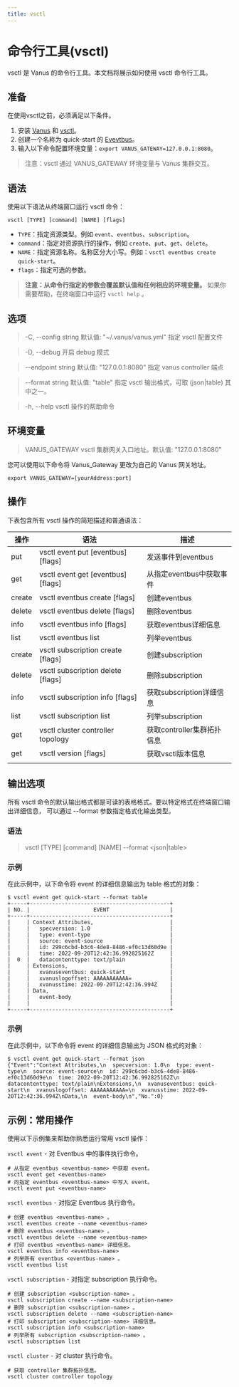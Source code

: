 ```yaml
---
title: vsctl
---
```


# 命令行工具(vsctl)

vsctl 是 Vanus 的命令行工具。本文档将展示如何使用 vsctl 命令行工具。

## 准备

在使用vsctl之前，必须满足以下条件。
1. 安装 [Vanus](https://github.com/vanus-labs/docs/blob/main/user-manual/getting-started/install/k8s(recommended).md) 和 [vsctl](https://github.com/linkall-labs/docs/blob/main/user-manual/how-to/vsctl.md)。
2. 创建一个名称为 quick-start 的 [Evevtbus](https://github.com/vanus-labs/docs/blob/main/concepts/eventbus.md)。
3. 输入以下命令配置环境变量：`export VANUS_GATEWAY=127.0.0.1:8080`。

> 注意：vsctl 通过 VANUS_GATEWAY 环境变量与 Vanus 集群交互。
## 语法

使用以下语法从终端窗口运行 vsctl 命令：
```shell
vsctl [TYPE] [command] [NAME] [flags]
```
* `TYPE`：指定资源类型。例如 `event`、`eventbus`、`subscription`。
* `command`：指定对资源执行的操作，例如 `create`、`put`、`get`、`delete`。
* `NAME`：指定资源名称。名称区分大小写。例如：`vsctl eventbus create quick-start`。
* `flags`：指定可选的参数。

> **注意：从命令行指定的参数会覆盖默认值和任何相应的环境变量。**
如果你需要帮助，在终端窗口中运行 `vsctl help` 。

## 选项

> -C, --config string   默认值: "~/.vanus/vanus.yml"
指定 vsctl 配置文件

> -D, --debug
开启 debug 模式

> --endpoint string   默认值: "127.0.0.1:8080"
指定 vanus controller 端点

> --format string   默认值: "table"
指定 vsctl 输出格式，可取 (json|table) 其中之一。

> -h, --help
vsctl 操作的帮助命令

## 环境变量

> VANUS_GATEWAY
vsctl 集群网关入口地址。默认值: "127.0.0.1:8080"

您可以使用以下命令将 Vanus_Gateway 更改为自己的 Vanus 网关地址。
```
export VANUS_GATEWAY=[yourAddress:port]
```

## 操作

下表包含所有 vsctl 操作的简短描述和普通语法：

|   操作       |       语法       |   描述           |
|-------------|------------------|-----------------|
| put         | vsctl event put [eventbus] [flags] | 发送事件到eventbus |
| get         | vsctl event get [eventbus] [flags] | 从指定eventbus中获取事件 |
| create      | vsctl eventbus create [flags] | 创建eventbus |
| delete      | vsctl eventbus delete [flags] | 删除eventbus |
| info        | vsctl eventbus info [flags] | 获取eventbus详细信息 |
| list        | vsctl eventbus list | 列举eventbus |
| create      | vsctl subscription create [flags] | 创建subscription |
| delete      | vsctl subscription delete [flags] | 删除subscription |
| info        | vsctl subscription info [flags] | 获取subscription详细信息 |
| list        | vsctl subscription list | 列举subscription |
| get         | vsctl cluster controller topology | 获取controller集群拓扑信息 |
| get         | vsctl version [flags] | 获取vsctl版本信息 |
||||

## 输出选项

所有 vsctl 命令的默认输出格式都是可读的表格格式。要以特定格式在终端窗口输出详细信息， 可以通过 --format 参数指定格式化输出类型。

### 语法

> vsctl [TYPE] [command] [NAME] --format <json|table>
### 示例

在此示例中，以下命令将 event 的详细信息输出为 table 格式的对象：

```
$ vsctl event get quick-start --format table
+-----+--------------------------------------------+
| NO. |                    EVENT                   |
+-----+--------------------------------------------+
|     | Context Attributes,                        |
|     |   specversion: 1.0                         |
|     |   type: event-type                         |
|     |   source: event-source                     |
|     |   id: 299c6cbd-b3c6-4de8-8486-ef0c13d60d9e |
|     |   time: 2022-09-20T12:42:36.992825162Z     |
|  0  |   datacontenttype: text/plain              |
|     | Extensions,                                |
|     |   xvanuseventbus: quick-start              |
|     |   xvanuslogoffset: AAAAAAAAAAA=            |
|     |   xvanusstime: 2022-09-20T12:42:36.994Z    |
|     | Data,                                      |
|     |   event-body                               |
|     |                                            |
+-----+--------------------------------------------+
```

### 示例

在此示例中，以下命令将 event 的详细信息输出为 JSON 格式的对象：

```
$ vsctl event get quick-start --format json
{"Event":"Context Attributes,\n  specversion: 1.0\n  type: event-type\n  source: event-source\n  id: 299c6cbd-b3c6-4de8-8486-ef0c13d60d9e\n  time: 2022-09-20T12:42:36.992825162Z\n  datacontenttype: text/plain\nExtensions,\n  xvanuseventbus: quick-start\n  xvanuslogoffset: AAAAAAAAAAA=\n  xvanusstime: 2022-09-20T12:42:36.994Z\nData,\n  event-body\n","No.":0}
```

## 示例：常用操作

使用以下示例集来帮助你熟悉运行常用 vsctl 操作：

`vsctl event` - 对 Eventbus 中的事件执行命令。
```
# 从指定 eventbus <eventbus-name> 中获取 event。
vsctl event get <eventbus-name>
# 向指定 eventbus <eventbus-name> 中写入 event。
vsctl event put <eventbus-name>
```

`vsctl eventbus` - 对指定 Eventbus 执行命令。
```
# 创建 eventbus <eventbus-name> 。
vsctl eventbus create --name <eventbus-name>
# 删除 eventbus <eventbus-name> 。
vsctl eventbus delete --name <eventbus-name>
# 打印 eventbus <eventbus-name> 详细信息。
vsctl eventbus info <eventbus-name>
# 列举所有 eventbus <eventbus-name> 。
vsctl eventbus list
```

`vsctl subscription` - 对指定 subscription 执行命令。
```
# 创建 subscription <subscription-name> 。
vsctl subscription create --name <subscription-name>
# 删除 subscription <subscription-name> 。
vsctl subscription delete --name <subscription-name>
# 打印 subscription <subscription-name> 详细信息。
vsctl subscription info <subscription-name>
# 列举所有 subscription <subscription-name> 。
vsctl subscription list
```

`vsctl cluster` - 对 cluster 执行命令。
```
# 获取 controller 集群拓扑信息。
vsctl cluster controller topology
```